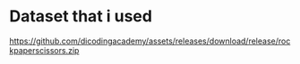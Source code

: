 # Dataset that i used
https://github.com/dicodingacademy/assets/releases/download/release/rockpaperscissors.zip
